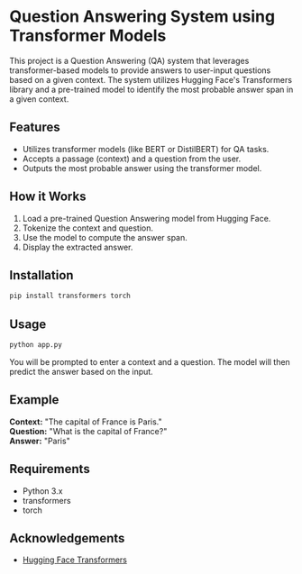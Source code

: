 
# Question Answering System using Transformer Models

This project is a Question Answering (QA) system that leverages transformer-based models to provide answers to user-input questions based on a given context. The system utilizes Hugging Face's Transformers library and a pre-trained model to identify the most probable answer span in a given context.

## Features

- Utilizes transformer models (like BERT or DistilBERT) for QA tasks.
- Accepts a passage (context) and a question from the user.
- Outputs the most probable answer using the transformer model.

## How it Works

1. Load a pre-trained Question Answering model from Hugging Face.
2. Tokenize the context and question.
3. Use the model to compute the answer span.
4. Display the extracted answer.

## Installation

```bash
pip install transformers torch
```

## Usage

```bash
python app.py
```

You will be prompted to enter a context and a question. The model will then predict the answer based on the input.

## Example

**Context:** "The capital of France is Paris."  
**Question:** "What is the capital of France?"  
**Answer:** "Paris"

## Requirements

- Python 3.x
- transformers
- torch

## Acknowledgements

- [Hugging Face Transformers](https://huggingface.co/transformers/)
